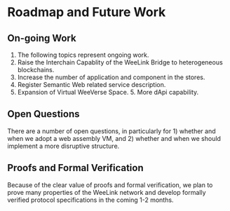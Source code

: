 # Roadmap and Future Work

## On-going Work

1. The following topics represent ongoing work.&#x20;
2. Raise the Interchain Capablity of the WeeLink Bridge to heterogeneous blockchains.&#x20;
3. Increase the number of application and component in the stores.&#x20;
4. Register Semantic Web related service description.&#x20;
5. Expansion of Virtual WeeVerse Space. 5. More dApi capability.

## Open Questions

There are a number of open questions, in particularly for 1) whether and when we adopt a web assembly VM, and 2) whether and when we should implement a more disruptive structure.

## Proofs and Formal Verification

Because of the clear value of proofs and formal verification, we plan to prove many properties of the WeeLink network and develop formally verified protocol specifications in the coming 1-2 months.
